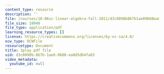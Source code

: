 ```yaml
---
content_type: resource
description: ''
file: /courses/18-06sc-linear-algebra-fall-2011/d3c0898b867b1ae09688ea8d5db4fa03_YeyrH-Oc2p4.pdf
file_size: 18948
file_type: application/pdf
learning_resource_types: []
license: https://creativecommons.org/licenses/by-nc-sa/4.0/
ocw_type: OCWFile
resourcetype: Document
title: 3play pdf file
uid: d3c0898b-867b-1ae0-9688-ea8d5db4fa03
video_metadata:
  youtube_id: null
---
```

